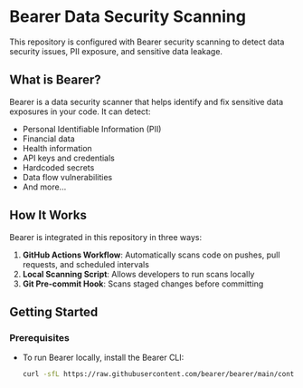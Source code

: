 # Bearer Data Security Scanning

This repository is configured with Bearer security scanning to detect data security issues, PII exposure, and sensitive data leakage.

## What is Bearer?

Bearer is a data security scanner that helps identify and fix sensitive data exposures in your code. It can detect:

- Personal Identifiable Information (PII)
- Financial data
- Health information
- API keys and credentials
- Hardcoded secrets
- Data flow vulnerabilities
- And more...

## How It Works

Bearer is integrated in this repository in three ways:

1. **GitHub Actions Workflow**: Automatically scans code on pushes, pull requests, and scheduled intervals
2. **Local Scanning Script**: Allows developers to run scans locally
3. **Git Pre-commit Hook**: Scans staged changes before committing

## Getting Started

### Prerequisites

- To run Bearer locally, install the Bearer CLI:
  ```bash
  curl -sfL https://raw.githubusercontent.com/bearer/bearer/main/contrib/install.sh | sh
